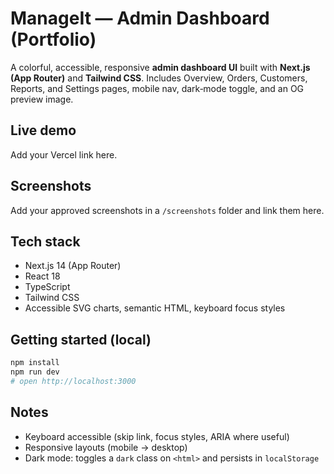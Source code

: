 # ManageIt — Admin Dashboard (Portfolio)

A colorful, accessible, responsive **admin dashboard UI** built with **Next.js (App Router)** and **Tailwind CSS**. Includes Overview, Orders, Customers, Reports, and Settings pages, mobile nav, dark‑mode toggle, and an OG preview image.

## Live demo
Add your Vercel link here.

## Screenshots
Add your approved screenshots in a `/screenshots` folder and link them here.

## Tech stack
- Next.js 14 (App Router)
- React 18
- TypeScript
- Tailwind CSS
- Accessible SVG charts, semantic HTML, keyboard focus styles

## Getting started (local)
```bash
npm install
npm run dev
# open http://localhost:3000
```

## Notes
- Keyboard accessible (skip link, focus styles, ARIA where useful)
- Responsive layouts (mobile → desktop)
- Dark mode: toggles a `dark` class on `<html>` and persists in `localStorage`
